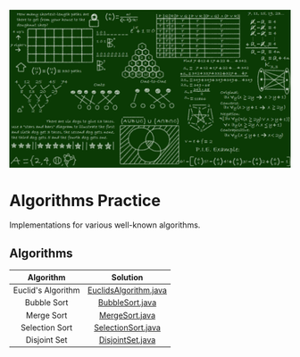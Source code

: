 ![Alt text](algorithm.png)

# Algorithms Practice

Implementations for various well-known algorithms.

## Algorithms

| Algorithm | Solution |
|:---------:|:--------:|
|Euclid's Algorithm|[EuclidsAlgorithm.java](src/com/popcristianvlad/algorithms/practice/EuclidsAlgorithm.java)|
|Bubble Sort|[BubbleSort.java](src/com/popcristianvlad/algorithms/practice/BubbleSort.java)|
|Merge Sort|[MergeSort.java](src/com/popcristianvlad/algorithms/practice/MergeSort.java)|
|Selection Sort|[SelectionSort.java](src/com/popcristianvlad/algorithms/practice/SelectionSort.java)|
|Disjoint Set|[DisjointSet.java](src/com/popcristianvlad/algorithms/practice/DisjointSet.java)|

